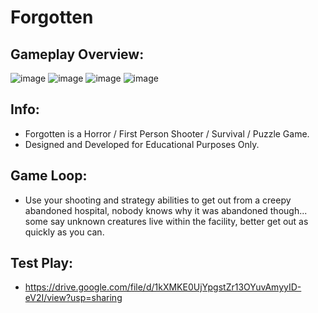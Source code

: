 # Forgotten
## Gameplay Overview:
![image](https://user-images.githubusercontent.com/113314204/201565747-f8d707a6-862a-4104-8913-bfa4dd652616.png)
![image](https://user-images.githubusercontent.com/113314204/201566004-a30de95b-c1d7-403b-bef2-32f063d25bc5.png)
![image](https://user-images.githubusercontent.com/113314204/201566218-ec6ccad5-62f1-4b4a-b27f-a8306efd7219.png)
![image](https://user-images.githubusercontent.com/113314204/201566531-5be3f003-6cfc-49e5-8e2c-395bae8c5e50.png)

## Info:
  - Forgotten is a Horror / First Person Shooter / Survival / Puzzle Game.
  - Designed and Developed for Educational Purposes Only.
  
## Game Loop:
  - Use your shooting and strategy abilities to get out from a creepy abandoned hospital, nobody knows why it was abandoned though... some say unknown creatures live within the facility, better get out as quickly as you can.

## Test Play:
  - https://drive.google.com/file/d/1kXMKE0UjYpgstZr13OYuvAmyyID-eV2I/view?usp=sharing


